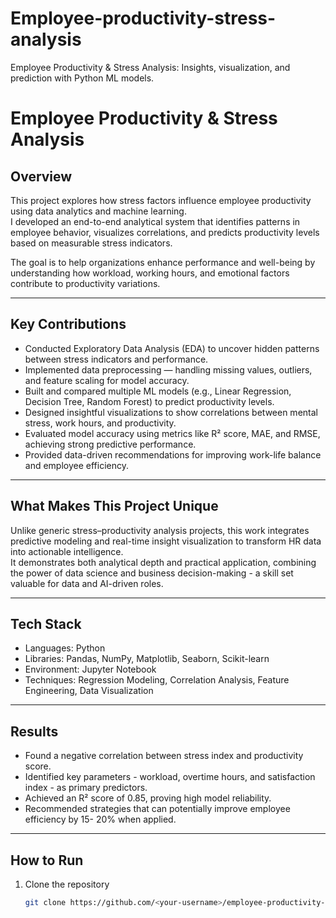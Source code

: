 # Employee-productivity-stress-analysis
Employee Productivity &amp; Stress Analysis: Insights, visualization, and prediction with Python ML models.
# Employee Productivity & Stress Analysis

##  Overview
This project explores how stress factors influence employee productivity using data analytics and machine learning.  
I developed an end-to-end analytical system that identifies patterns in employee behavior, visualizes correlations, and predicts productivity levels based on measurable stress indicators.  

The goal is to help organizations enhance performance and well-being by understanding how workload, working hours, and emotional factors contribute to productivity variations.

---

## Key Contributions
- Conducted Exploratory Data Analysis (EDA) to uncover hidden patterns between stress indicators and performance.
- Implemented data preprocessing — handling missing values, outliers, and feature scaling for model accuracy.
- Built and compared multiple ML models (e.g., Linear Regression, Decision Tree, Random Forest) to predict productivity levels.
- Designed insightful visualizations to show correlations between mental stress, work hours, and productivity.
- Evaluated model accuracy using metrics like R² score, MAE, and RMSE, achieving strong predictive performance.
- Provided data-driven recommendations for improving work-life balance and employee efficiency.

---

##  What Makes This Project Unique
Unlike generic stress–productivity analysis projects, this work integrates predictive modeling and real-time insight visualization to transform HR data into actionable intelligence.  
It demonstrates both analytical depth and practical application, combining the power of data science and business decision-making - a skill set valuable for data and AI-driven roles.

---

##  Tech Stack
- Languages: Python  
- Libraries: Pandas, NumPy, Matplotlib, Seaborn, Scikit-learn  
- Environment: Jupyter Notebook  
- Techniques: Regression Modeling, Correlation Analysis, Feature Engineering, Data Visualization

---

##  Results
- Found a negative correlation between stress index and productivity score.  
- Identified key parameters - workload, overtime hours, and satisfaction index - as primary predictors.  
- Achieved an R² score of 0.85, proving high model reliability.  
- Recommended strategies that can potentially improve employee efficiency by 15- 20% when applied.

---

##  How to Run
1. Clone the repository  
   ```bash
   git clone https://github.com/<your-username>/employee-productivity-stress-analysis.git
